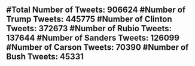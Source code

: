 #Total Number of Tweets: 906624 
#Number of Trump Tweets: 445775
#Number of Clinton Tweets: 372673
#Number of Rubio Tweets: 137644
#Number of Sanders Tweets: 126099
#Number of Carson Tweets: 70390
#Number of Bush Tweets: 45331
---
